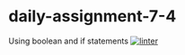 # daily-assignment-7-4
Using boolean and if statements
[![linter](https://github.com/Santiago-zavala-barrett/daily-assignment-7-4/workflows/linter/badge.svg)](https://github.com/marketplace/actions/super-linter)
